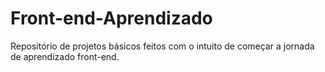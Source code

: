 # Front-end-Aprendizado
Repositório de projetos básicos feitos com o intuito de começar a jornada de aprendizado front-end.

